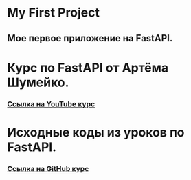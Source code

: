 # My First Project

## Мое первое приложение на FastAPI.

# Курс по FastAPI от Артёма Шумейко.
### [Ссылка на YouTube курс](https://www.youtube.com/playlist?list=PLeLN0qH0-mCVQKZ8-W1LhxDcVlWtTALCS)  

# Исходные коды из уроков по FastAPI.
### [Ссылка на GitHub курс](https://github.com/artemonsh/fastapi_course/)  
